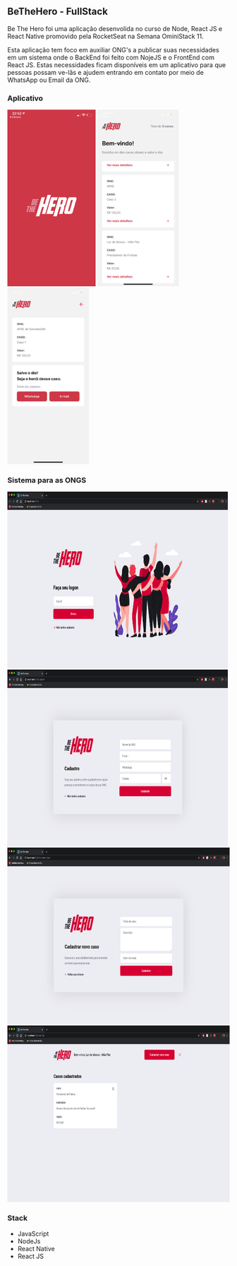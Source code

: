 ## BeTheHero - FullStack
Be The Hero foi uma aplicação desenvolida no curso de Node, React JS e React Native promovido pela RocketSeat na Semana OminiStack 11.

Esta aplicação tem foco em auxiliar ONG's a publicar suas necessidades em um sistema onde o BackEnd foi feito com NojeJS e o FrontEnd com React JS. Estas necessidades ficam disponíveis em um aplicativo para que pessoas possam ve-lâs e ajudem entrando em contato por meio de WhatsApp ou Email da ONG. 


### Aplicativo
<img src="/screens/IMG_7582.jpg" alt="alt text" height="400px"> <img src="/screens/IMG_7581.PNG" alt="alt text" height="400px"> <img src="/screens/IMG_7580.PNG" alt="alt text" height="400px">

### Sistema para as ONGS
<img src="/screens/login.png" alt="alt text" height="400px" width="500px"> <img src="/screens/cadastro.png" alt="alt text" width="500px" height="400px">
<img src="/screens/cadastrarCaso.png" alt="alt text" height="400px"> <img src="/screens/listaCasos.png" alt="alt text" height="400px">



### Stack
* JavaScript
* NodeJs
* React Native
* React JS
